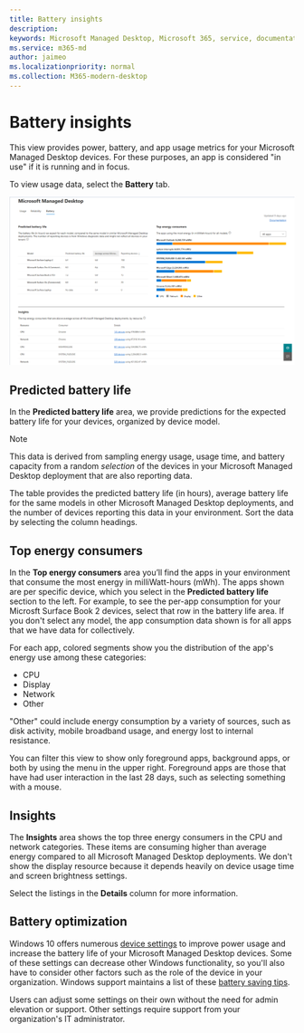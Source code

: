```yaml
---
title: Battery insights
description:  
keywords: Microsoft Managed Desktop, Microsoft 365, service, documentation
ms.service: m365-md
author: jaimeo
ms.localizationpriority: normal
ms.collection: M365-modern-desktop
---
```


# Battery insights
This view provides power, battery, and app usage metrics for your Microsoft Managed Desktop devices. For these purposes, an app is considered "in use" if it is running and in focus.

To view usage data, select the **Battery** tab.

![Battery pane: predicted battery life per device model in upper left, top energy consumers (by app) in upper right, insights table across the bottom. Documentation link in upper right.](images/insights_battery.png)

## Predicted battery life

In the **Predicted battery life** area, we provide predictions for the expected battery life for your devices, organized by device model.

> [!NOTE]
> This data is derived from sampling energy usage, usage time, and battery capacity from a random <em>selection</em> of the devices in your Microsoft Managed Desktop deployment that are also reporting data.

The table provides the predicted battery life (in hours), average battery life for the same models in other Microsoft Managed Desktop deployments, and the number of devices reporting this data in your environment. Sort the data by selecting the column headings.



## Top energy consumers

In the **Top energy consumers** area you’ll find the apps in your environment that consume the most energy in milliWatt-hours (mWh). The apps shown are per specific device, which you select in the **Predicted battery life** section to the left. For example, to see the per-app consumption for your Microsft Surface Book 2 devices, select that row in the battery life area. If you don't select any model, the app consumption data shown is for all apps that we have data for collectively.

 For each app, colored segments show you the distribution of the app's energy use among these categories:

- CPU
- Display
- Network
- Other

"Other" could include energy consumption by a variety of sources, such as disk activity, mobile broadband usage, and energy lost to internal resistance. 

You can filter this view to show only foreground apps, background apps, or both by using the menu in the upper right. Foreground apps are those that have had user interaction in the last 28 days, such as selecting something with a mouse.

## Insights

The **Insights** area shows the top three energy consumers in the CPU and network categories. These items are consuming higher than average energy compared to all Microsoft Managed Desktop deployments. We don't show the display resource because it depends heavily on device usage time and screen brightness settings. 

Select the listings in the **Details** column for more information.

## Battery optimization

Windows 10 offers numerous [device settings](https://support.microsoft.com/help/20443/windows-10-battery-saving-tips) to improve power usage and increase the battery life of your Microsoft Managed Desktop devices. Some of these settings can decrease other Windows functionality, so you'll also have to consider other factors such as the role of the device in your organization. Windows support maintains a list of these [battery saving tips](https://support.microsoft.com/help/20443/windows-10-battery-saving-tips).

Users can adjust some settings on their own without the need for admin elevation or support. Other settings require support from your organization's IT administrator.
